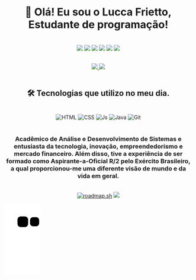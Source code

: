 <h1 align="center">👋 Olá! Eu sou o Lucca Frietto, Estudante de programação!</h1> 

<br>

<div align="center"> 
	<a href="https://api.whatsapp.com/send?phone=5551998774490" target="_blank"><img src="https://img.shields.io/badge/WhatsApp-25D366?style=for-the-badge&logo=whatsapp&logoColor=white" target="_blank" align="center"></a>
	<a href="https://open.spotify.com/user/12158219220" target="_blank"><img src="https://img.shields.io/badge/Spotify-1ED760?&style=for-the-badge&logo=spotify&logoColor=white" target="_blank" align="center"></a>
	<a href="https://www.linkedin.com/in/lucca-frietto-b578a4168/" target="_blank"><img src="https://img.shields.io/badge/-LinkedIn-%230077B5?style=for-the-badge&logo=linkedin&logoColor=white" target="_blank" align="center"></a>
	<a href ="mailto:Luccafrietto1@hotmail.com"><img src="https://img.shields.io/badge/Microsoft_Outlook-0078D4?style=for-the-badge&logo=microsoft-outlook&logoColor=white" align="center"></a>
	<a href="https://broadleaf-yam-b37.notion.site/Template-De-Organiza-o-3e4bc5c27bd34283894a302bcb8660c1" target="_blank"><img src="https://img.shields.io/badge/Notion-000000?style=for-the-badge&logo=notion&logoColor=white" target="_blank" align="center"></a>
	<a href="https://youtu.be/JdqL89ZZwFw" target="_blank"><img src="https://img.shields.io/badge/YouTube-FF0000?style=for-the-badge&logo=youtube&logoColor=white" target="_blank" align="center"></a> 
</div>

<br>

<br>

<div align="center">
  <a href="https://github.com/Lusketaa">
    <img height="130px" src="https://github-readme-stats.vercel.app/api?username=Lusketaa&count_private=true&include_all_commits=true&show_icons=true&theme=dracula&hide_border=false&show_owner=true"/>
    <img height="130px" src="https://github-readme-stats.vercel.app/api/top-langs/?username=Lusketaa&theme=dracula&hide_border=false&&layout=compact"/>
  </a>
</div>

<br>

<h2 align="center">🛠️ Tecnologias que utilizo no meu dia.</h2> 

<br>

<div align="center">
	<img align="center" alt="HTML" src="https://img.shields.io/badge/HTML5-E34F26?style=for-the-badge&logo=html5&logoColor=white">
	<img align="center" alt="CSS" src="https://img.shields.io/badge/CSS3-1572B6?style=for-the-badge&logo=css3&logoColor=white">
	<img align="center" alt="Js" src="https://img.shields.io/badge/JavaScript-F7DF1E?style=for-the-badge&logo=javascript&logoColor=black">
	<img align="center" alt="Java" src="https://img.shields.io/badge/Java-ED8B00?style=for-the-badge&logo=openjdk&logoColor=white">
 	<img align="center" alt="Git" src="https://img.shields.io/badge/GIT-E44C30?style=for-the-badge&logo=git&logoColor=white">
</div>

<br>

<h3 align="center">Acadêmico de Análise e Desenvolvimento de Sistemas e entusiasta da tecnologia, inovação, empreendedorismo e mercado financeiro. Além disso, tive a experiência de ser formado como Aspirante-a-Oficial R/2 pelo Exército Brasileiro, a qual proporcionou-me uma diferente visão de mundo e da vida em geral.</h3>

<br>

<div align="center"> 
	<a href="https://roadmap.sh"><img height="450px" src="https://api.roadmap.sh/v1-badge/tall/649bb074d99c9d67319be408?variant=dark" alt="roadmap.sh"/></a>
	<img height="450px" src="https://media.giphy.com/media/l2JHZ0dIcyFo5UQGQ/giphy.gif">
</div>

![snake gif](https://github.com/Lusketaa/Lusketaa/blob/output/github-contribution-grid-snake.svg)
